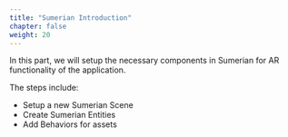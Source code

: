 ```yaml
---
title: "Sumerian Introduction"
chapter: false
weight: 20
---
```


In this part, we will setup the necessary components in Sumerian for AR functionality of the application.

The steps include:

* Setup a new Sumerian Scene
* Create Sumerian Entities
* Add Behaviors for assets


 

